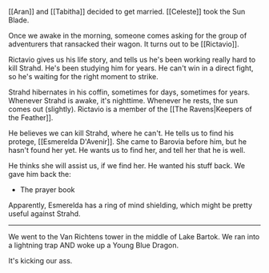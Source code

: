 [[Aran]] and [[Tabitha]] decided to get married. [[Celeste]] took the Sun Blade.

Once we awake in the morning, someone comes asking for the group of adventurers that ransacked their wagon. It turns out to be [[Rictavio]].

Rictavio gives us his life story, and tells us he's been working really hard to kill Strahd. He's been studying him for years. He can't win in a direct fight, so he's waiting for the right moment to strike.

Strahd hibernates in his coffin, sometimes for days, sometimes for years. Whenever Strahd is awake, it's nighttime. Whenever he rests, the sun comes out (slightly). Rictavio is a member of the [[The Ravens|Keepers of the Feather]].

He believes we can kill Strahd, where he can't. He tells us to find his protege, [[Esmerelda D'Avenir]]. She came to Barovia before him, but he hasn't found her yet. He wants us to find her, and tell her that he is well.

He thinks she will assist us, if we find her. He wanted his stuff back. We gave him back the:
- The prayer book

Apparently, Esmerelda has a ring of mind shielding, which might be pretty useful against Strahd.

---
We went to the Van Richtens tower in the middle of Lake Bartok. We ran into a lightning trap AND woke up a Young Blue Dragon.

It's kicking our ass.
